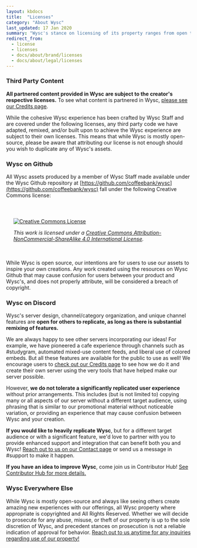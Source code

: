 ```yaml
---
layout: kbdocs
title:  "Licenses"
category: "About Wysc"
last_updated: 17 Jan 2020
summary: "Wysc's stance on licensing of its property ranges from open to restricted based on your use case. Explore your options below."
redirect_from:
  - license
  - licenses
  - docs/about/brand/licenses
  - docs/about/legal/licenses
---
```



### Third Party Content

**All partnered content provided in Wysc are subject to the creator's respective licenses.** To see what content is partnered in Wysc, [please see our Credits page](credits).

While the cohesive Wysc experience has been crafted by Wysc Staff and are covered under the following licenses, any third party code we have adapted, remixed, and/or built upon to achieve the Wysc experience are subject to their own licenses. This means that while Wysc is mostly open-source, please be aware that attributing our license is not enough should you wish to duplicate any of Wysc's assets.


### Wysc on Github

All Wysc assets produced by a member of Wysc Staff made available under the Wysc Github repository at [https://github.com/coffeebank/wysc](https://github.com/coffeebank/wysc) fall under the following Creative Commons license:


<div style="padding:20px;padding-top:40px;">
<a rel="license" href="http://creativecommons.org/licenses/by-nc-sa/4.0/"><img alt="Creative Commons License" style="border-width:0" src="https://i.creativecommons.org/l/by-nc-sa/4.0/88x31.png" /></a>
<br>
<p style="font-style:italic;">This work is licensed under a <a rel="license" href="http://creativecommons.org/licenses/by-nc-sa/4.0/">Creative Commons Attribution-NonCommercial-ShareAlike 4.0 International License</a>.</p>
</div>

While Wysc is open source, our intentions are for users to use our assets to inspire your own creations. Any work created using the resources on Wysc Github that may cause confusion for users between your product and Wysc's, and does not properly attribute, will be considered a breach of copyright.


### Wysc on Discord

Wysc's server design, channel/category organization, and unique channel features are **open for others to replicate, as long as there is substantial remixing of features.**

We are always happy to see other servers incorporating our ideas! For example, we have pioneered a cafe experience through channels such as #studygram, automated mixed-use content feeds, and liberal use of colored embeds. But all these features are available for the public to use as well! We encourage users to [check out our Credits page](credits) to see how we do it and create their own server using the very tools that have helped make our server possible.

However, **we do not tolerate a significantly replicated user experience** without prior arrangements. This includes (but is not limited to) copying many or all aspects of our server without a different target audience, using phrasing that is similar to our promotional material without noticeable variation, or providing an experience that may cause confusion between Wysc and your creation.

**If you would like to heavily replicate Wysc**, but for a different target audience or with a significant feature, we'd love to partner with you to provide enhanced support and integration that can benefit both you and Wysc! [Reach out to us on our Contact page](../org/contact) or send us a message in #support to make it happen.

**If you have an idea to improve Wysc**, come join us in Contributor Hub! [See Contributor Hub for more details.](../../dev)


### Wysc Everywhere Else

While Wysc is mostly open-source and always like seeing others create amazing new experiences with our offerings, all Wysc property where appropriate is copyrighted and All Rights Reserved. Whether we will decide to prosecute for any abuse, misuse, or theft of our property is up to the sole discretion of Wysc, and precedent stances on prosecution is not a reliable indication of approval for behavior. [Reach out to us anytime for any inquiries regarding use of our property!](../org/contact)

